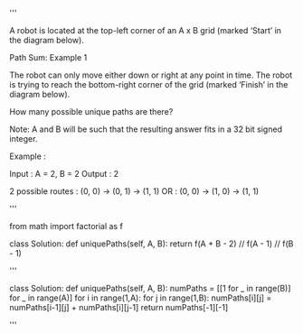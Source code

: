 '''

A robot is located at the top-left corner of an A x B grid (marked ‘Start’ in the diagram below).

Path Sum: Example 1

The robot can only move either down or right at any point in time. The robot is trying to reach the bottom-right corner of the grid (marked ‘Finish’ in the diagram below).

How many possible unique paths are there?

Note: A and B will be such that the resulting answer fits in a 32 bit signed integer.

Example :

Input : A = 2, B = 2
Output : 2

2 possible routes : (0, 0) -> (0, 1) -> (1, 1)
OR  : (0, 0) -> (1, 0) -> (1, 1)

'''

from math import factorial as f

class Solution:
def uniquePaths(self, A, B):
return f(A + B - 2) // f(A - 1) // f(B - 1)

'''

class Solution:
def uniquePaths(self, A, B):
numPaths = \[\[1 for _ in range(B)\] for _ in range(A)\]
for i in range(1,A):
for j in range(1,B):
numPaths\[i\]\[j\] = numPaths\[i-1\]\[j\] + numPaths\[i\]\[j-1\]
return numPaths\[-1\]\[-1\]

'''
